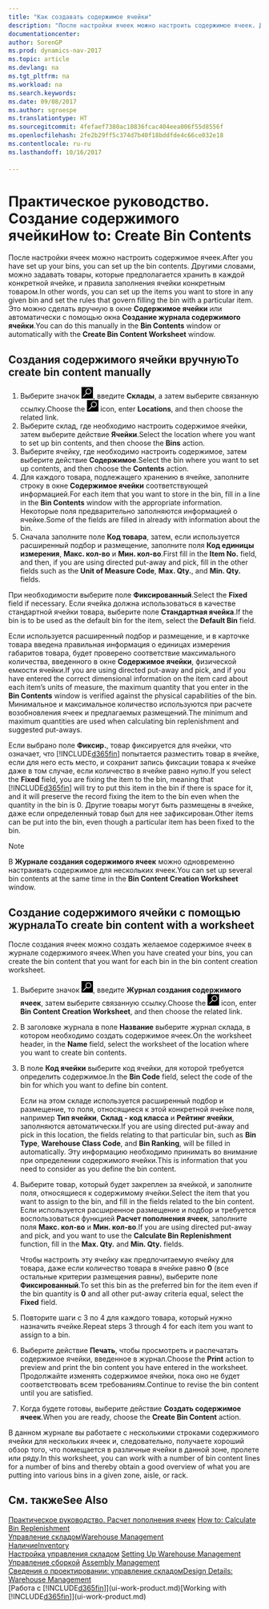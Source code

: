 ```yaml
---
title: "Как создавать содержимое ячейки"
description: "После настройки ячеек можно настроить содержимое ячеек. Другими словами, можно задавать товары, которые предполагается хранить в каждой конкретной ячейке, и правила заполнения ячейки конкретным товаром."
documentationcenter: 
author: SorenGP
ms.prod: dynamics-nav-2017
ms.topic: article
ms.devlang: na
ms.tgt_pltfrm: na
ms.workload: na
ms.search.keywords: 
ms.date: 09/08/2017
ms.author: sgroespe
ms.translationtype: HT
ms.sourcegitcommit: 4fefaef7380ac10836fcac404eea006f55d8556f
ms.openlocfilehash: 2fe2b29ff5c374d7b40f18bddfde4c66ce032e18
ms.contentlocale: ru-ru
ms.lasthandoff: 10/16/2017

---
```

# <a name="how-to-create-bin-contents"></a><span data-ttu-id="26c4f-104">Практическое руководство. Создание содержимого ячейки</span><span class="sxs-lookup"><span data-stu-id="26c4f-104">How to: Create Bin Contents</span></span>
<span data-ttu-id="26c4f-105">После настройки ячеек можно настроить содержимое ячеек.</span><span class="sxs-lookup"><span data-stu-id="26c4f-105">After you have set up your bins, you can set up the bin contents.</span></span> <span data-ttu-id="26c4f-106">Другими словами, можно задавать товары, которые предполагается хранить в каждой конкретной ячейке, и правила заполнения ячейки конкретным товаром.</span><span class="sxs-lookup"><span data-stu-id="26c4f-106">In other words, you can set up the items you want to store in any given bin and set the rules that govern filling the bin with a particular item.</span></span> <span data-ttu-id="26c4f-107">Это можно сделать вручную в окне **Содержимое ячейки** или автоматически с помощью окна **Создание журнала содержимого ячейки**.</span><span class="sxs-lookup"><span data-stu-id="26c4f-107">You can do this manually in the **Bin Contents** window or automatically with the **Create Bin Content Worksheet** window.</span></span>

## <a name="to-create-bin-content-manually"></a><span data-ttu-id="26c4f-108">Создания содержимого ячейки вручную</span><span class="sxs-lookup"><span data-stu-id="26c4f-108">To create bin content manually</span></span>  
1.  <span data-ttu-id="26c4f-109">Выберите значок ![Поиск страницы или отчета](media/ui-search/search_small.png "Значок поиска страницы или отчета"), введите **Склады**, а затем выберите связанную ссылку.</span><span class="sxs-lookup"><span data-stu-id="26c4f-109">Choose the ![Search for Page or Report](media/ui-search/search_small.png "Search for Page or Report icon") icon, enter **Locations**, and then choose the related link.</span></span>  
2.  <span data-ttu-id="26c4f-110">Выберите склад, где необходимо настроить содержимое ячейки, затем выберите действие **Ячейки**.</span><span class="sxs-lookup"><span data-stu-id="26c4f-110">Select the location where you want to set up bin contents,  and then choose the **Bins** action.</span></span>  
3.  <span data-ttu-id="26c4f-111">Выберите ячейку, где необходимо настроить содержимое, затем выберите действие **Содержимое**.</span><span class="sxs-lookup"><span data-stu-id="26c4f-111">Select the bin where you want to set up contents, and then choose the **Contents** action.</span></span>  
4.  <span data-ttu-id="26c4f-112">Для каждого товара, подлежащего хранению в ячейке, заполните строку в окне **Содержимое ячейки** соответствующей информацией.</span><span class="sxs-lookup"><span data-stu-id="26c4f-112">For each item that you want to store in the bin, fill in a line in the **Bin Contents** window with the appropriate information.</span></span> <span data-ttu-id="26c4f-113">Некоторые поля предварительно заполняются информацией о ячейке.</span><span class="sxs-lookup"><span data-stu-id="26c4f-113">Some of the fields are filled in already with information about the bin.</span></span>  
5.  <span data-ttu-id="26c4f-114">Сначала заполните поле **Код товара**, затем, если используется расширенный подбор и размещение, заполните поля **Код единицы измерения**, **Макс. кол-во** и **Мин. кол-во**.</span><span class="sxs-lookup"><span data-stu-id="26c4f-114">First fill in the **Item No.** field, and then, if you are using directed put-away and pick, fill in the other fields such as the **Unit of Measure Code**, **Max. Qty.**, and **Min. Qty.** fields.</span></span>  

<span data-ttu-id="26c4f-115">При необходимости выберите поле **Фиксированный**.</span><span class="sxs-lookup"><span data-stu-id="26c4f-115">Select the **Fixed** field if necessary.</span></span> <span data-ttu-id="26c4f-116">Если ячейка должна использоваться в качестве стандартной ячейки товара, выберите поле **Стандартная ячейка**.</span><span class="sxs-lookup"><span data-stu-id="26c4f-116">If the bin is to be used as the default bin for the item, select the **Default Bin** field.</span></span>  

<span data-ttu-id="26c4f-117">Если используется расширенный подбор и размещение, и в карточке товара введена правильная информация о единицах измерения габаритов товара, будет проверено соответствие максимального количества, введенного в окне **Содержимое ячейки**, физической емкости ячейки.</span><span class="sxs-lookup"><span data-stu-id="26c4f-117">If you are using directed put-away and pick, and if you have entered the correct dimensional information on the item card about each item’s units of measure, the maximum quantity that you enter in the **Bin Contents** window is verified against the physical capabilities of the bin.</span></span> <span data-ttu-id="26c4f-118">Минимальное и максимальное количество используются при расчете возобновления ячеек и предлагаемых размещений.</span><span class="sxs-lookup"><span data-stu-id="26c4f-118">The minimum and maximum quantities are used when calculating bin replenishment and suggested put-aways.</span></span>  

<span data-ttu-id="26c4f-119">Если выбрано поле **Фиксир.**, товар фиксируется для ячейки, что означает, что [!INCLUDE[d365fin](includes/d365fin_md.md)] попытается разместить товар в ячейке, если для него есть место, и сохранит запись фиксации товара к ячейке даже в том случае, если количество в ячейке равно нулю.</span><span class="sxs-lookup"><span data-stu-id="26c4f-119">If you select the **Fixed** field, you are fixing the item to the bin, meaning that [!INCLUDE[d365fin](includes/d365fin_md.md)] will try to put this item in the bin if there is space for it, and it will preserve the record fixing the item to the bin even when the quantity in the bin is 0.</span></span> <span data-ttu-id="26c4f-120">Другие товары могут быть размещены в ячейке, даже если определенный товар был для нее зафиксирован.</span><span class="sxs-lookup"><span data-stu-id="26c4f-120">Other items can be put into the bin, even though a particular item has been fixed to the bin.</span></span>  

> [!NOTE]  
>  <span data-ttu-id="26c4f-121">В **Журнале создания содержимого ячеек** можно одновременно настраивать содержимое для нескольких ячеек.</span><span class="sxs-lookup"><span data-stu-id="26c4f-121">You can set up several bin contents at the same time in the **Bin Content Creation Worksheet** window.</span></span>  

## <a name="to-create-bin-content-with-a-worksheet"></a><span data-ttu-id="26c4f-122">Создание содержимого ячейки с помощью журнала</span><span class="sxs-lookup"><span data-stu-id="26c4f-122">To create bin content with a worksheet</span></span>  
<span data-ttu-id="26c4f-123">После создания ячеек можно создать желаемое содержимое ячеек в журнале содержимого ячеек.</span><span class="sxs-lookup"><span data-stu-id="26c4f-123">When you have created your bins, you can create the bin content that you want for each bin in the bin content creation worksheet.</span></span>

1.  <span data-ttu-id="26c4f-124">Выберите значок ![Поиск страницы или отчета](media/ui-search/search_small.png "Значок поиска страницы или отчета"), введите **Журнал создания содержимого ячеек**, затем выберите связанную ссылку.</span><span class="sxs-lookup"><span data-stu-id="26c4f-124">Choose the ![Search for Page or Report](media/ui-search/search_small.png "Search for Page or Report icon") icon, enter **Bin Content Creation Worksheet**, and then choose the related link.</span></span>  
2.  <span data-ttu-id="26c4f-125">В заголовке журнала в поле **Название** выберите журнал склада, в котором необходимо создать содержимое ячеек.</span><span class="sxs-lookup"><span data-stu-id="26c4f-125">On the worksheet header, in the **Name** field, select the worksheet of the location where you want to create bin contents.</span></span>  
3.  <span data-ttu-id="26c4f-126">В поле **Код ячейки** выберите код ячейки, для которой требуется определить содержимое.</span><span class="sxs-lookup"><span data-stu-id="26c4f-126">In the **Bin Code** field, select the code of the bin for which you want to define bin content.</span></span>   

    <span data-ttu-id="26c4f-127">Если на этом складе используется расширенный подбор и размещение, то поля, относящиеся к этой конкретной ячейке поля, например **Тип ячейки**, **Склад - код класса** и **Рейтинг ячейки**, заполняются автоматически.</span><span class="sxs-lookup"><span data-stu-id="26c4f-127">If you are using directed put-away and pick in this location, the fields relating to that particular bin, such as **Bin Type**, **Warehouse Class Code**, and **Bin Ranking**, will be filled in automatically.</span></span> <span data-ttu-id="26c4f-128">Эту информацию необходимо принимать во внимание при определении содержимого ячейки.</span><span class="sxs-lookup"><span data-stu-id="26c4f-128">This is information that you need to consider as you define the bin content.</span></span>  
4.  <span data-ttu-id="26c4f-129">Выберите товар, который будет закреплен за ячейкой, и заполните поля, относящиеся к содержимому ячейки.</span><span class="sxs-lookup"><span data-stu-id="26c4f-129">Select the item that you want to assign to the bin, and fill in the fields related to the bin content.</span></span> <span data-ttu-id="26c4f-130">Если используется расширенное размещение и подбор и требуется воспользоваться функцией **Расчет пополнения ячеек**, заполните поля **Макс. кол-во** и **Мин. кол-во**.</span><span class="sxs-lookup"><span data-stu-id="26c4f-130">If you are using directed put-away and pick, and you want to use the **Calculate Bin Replenishment** function, fill in the **Max. Qty.** and **Min. Qty.** fields.</span></span>  

    <span data-ttu-id="26c4f-131">Чтобы настроить эту ячейку как предпочитаемую ячейку для товара, даже если количество товара в ячейке равно **0** (все остальные критерии размещения равны), выберите поле **Фиксированный**.</span><span class="sxs-lookup"><span data-stu-id="26c4f-131">To set this bin as the preferred bin for the item even if the bin quantity is **0** and all other put-away criteria equal, select the **Fixed** field.</span></span>  
5.  <span data-ttu-id="26c4f-132">Повторите шаги с 3 по 4 для каждого товара, который нужно назначить ячейке.</span><span class="sxs-lookup"><span data-stu-id="26c4f-132">Repeat steps 3 through 4 for each item you want to assign to a bin.</span></span>  
6.  <span data-ttu-id="26c4f-133">Выберите действие **Печать**, чтобы просмотреть и распечатать содержимое ячейки, введенное в журнал.</span><span class="sxs-lookup"><span data-stu-id="26c4f-133">Choose the **Print** action to preview and print the bin content you have entered in the worksheet.</span></span> <span data-ttu-id="26c4f-134">Продолжайте изменять содержимое ячейки, пока оно не будет соответствовать всем требованиям.</span><span class="sxs-lookup"><span data-stu-id="26c4f-134">Continue to revise the bin content until you are satisfied.</span></span>  
7.  <span data-ttu-id="26c4f-135">Когда будете готовы, выберите действие **Создать содержимое ячеек**.</span><span class="sxs-lookup"><span data-stu-id="26c4f-135">When you are ready, choose the **Create Bin Content** action.</span></span>  

<span data-ttu-id="26c4f-136">В данном журнале вы работаете с несколькими строками содержимого ячейки для нескольких ячеек и, следовательно, получаете хороший обзор того, что помещается в различные ячейки в данной зоне, пролете или ряду.</span><span class="sxs-lookup"><span data-stu-id="26c4f-136">In this worksheet, you can work with a number of bin content lines for a number of bins and thereby obtain a good overview of what you are putting into various bins in a given zone, aisle, or rack.</span></span>  

## <a name="see-also"></a><span data-ttu-id="26c4f-137">См. также</span><span class="sxs-lookup"><span data-stu-id="26c4f-137">See Also</span></span>
<span data-ttu-id="26c4f-138">[Практическое руководство. Расчет пополнения ячеек](warehouse-how-to-calculate-bin-replenishment.md)  </span><span class="sxs-lookup"><span data-stu-id="26c4f-138">[How to: Calculate Bin Replenishment](warehouse-how-to-calculate-bin-replenishment.md)  </span></span>  
[<span data-ttu-id="26c4f-139">Управление складом</span><span class="sxs-lookup"><span data-stu-id="26c4f-139">Warehouse Management</span></span>](warehouse-manage-warehouse.md)  
[<span data-ttu-id="26c4f-140">Наличие</span><span class="sxs-lookup"><span data-stu-id="26c4f-140">Inventory</span></span>](inventory-manage-inventory.md)  
<span data-ttu-id="26c4f-141">[Настройка управления складом](warehouse-setup-warehouse.md)   </span><span class="sxs-lookup"><span data-stu-id="26c4f-141">[Setting Up Warehouse Management](warehouse-setup-warehouse.md)   </span></span>  
<span data-ttu-id="26c4f-142">[Управление сборкой](assembly-assemble-items.md)  </span><span class="sxs-lookup"><span data-stu-id="26c4f-142">[Assembly Management](assembly-assemble-items.md)  </span></span>  
[<span data-ttu-id="26c4f-143">Сведения о проектировании: управление складом</span><span class="sxs-lookup"><span data-stu-id="26c4f-143">Design Details: Warehouse Management</span></span>](design-details-warehouse-management.md)  
<span data-ttu-id="26c4f-144">[Работа с [!INCLUDE[d365fin](includes/d365fin_md.md)]](ui-work-product.md)</span><span class="sxs-lookup"><span data-stu-id="26c4f-144">[Working with [!INCLUDE[d365fin](includes/d365fin_md.md)]](ui-work-product.md)</span></span>

